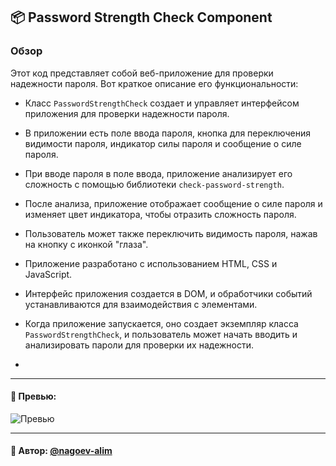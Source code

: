 ## 📦 Password Strength Check Component

### Обзор
Этот код представляет собой веб-приложение для проверки надежности пароля. Вот краткое описание его функциональности:

- Класс `PasswordStrengthCheck` создает и управляет интерфейсом приложения для проверки надежности пароля.

- В приложении есть поле ввода пароля, кнопка для переключения видимости пароля, индикатор силы пароля и сообщение о силе пароля.

- При вводе пароля в поле ввода, приложение анализирует его сложность с помощью библиотеки `check-password-strength`.

- После анализа, приложение отображает сообщение о силе пароля и изменяет цвет индикатора, чтобы отразить сложность пароля.

- Пользователь может также переключить видимость пароля, нажав на кнопку с иконкой "глаза".

- Приложение разработано с использованием HTML, CSS и JavaScript.

- Интерфейс приложения создается в DOM, и обработчики событий устанавливаются для взаимодействия с элементами.

- Когда приложение запускается, оно создает экземпляр класса `PasswordStrengthCheck`, и пользователь может начать вводить и анализировать пароли для проверки их надежности.
- 
---

#### 🌄 Превью:

![Превью](https://lh3.googleusercontent.com/drive-viewer/AITFw-yTlCW6Oy90pRKsMtONzqXIu1FAvsf-E3RmtOzfFKO7F8678vjYm_r8WbmsfrsGOi17tXYe0CbNLslLd42xNp8buV2A6A=s1600)


-----

#### 🙌 Автор: [@nagoev-alim](https://github.com/nagoev-alim)

